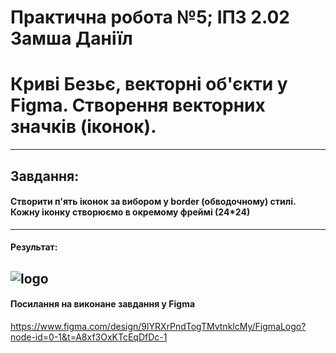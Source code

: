 # Практична робота №5; ІПЗ 2.02 Замша Даніїл
# Криві Безьє, векторні об'єкти  у Figma. Створення векторних значків (іконок).
---

## Завдання:
#### Створити п'ять іконок за вибором у border (обводочному) стилі. Кожну іконку створюємо в окремому фреймі (24*24)
---

#### Результат:
![logo](images/logo.jpg "Figma logo")
---

#### Посилання на виконане завдання у Figma
https://www.figma.com/design/9lYRXrPndTogTMvtnklcMy/FigmaLogo?node-id=0-1&t=A8xf3OxKTcEqDfDc-1
